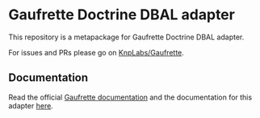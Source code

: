 # Gaufrette Doctrine DBAL adapter

This repository is a metapackage for Gaufrette Doctrine DBAL adapter.

For issues and PRs please go on [KnpLabs/Gaufrette](https://github.com/KnpLabs/Gaufrette).

## Documentation

Read the official [Gaufrette documentation](https://knplabs.github.io/Gaufrette/) and the documentation for this adapter [here](https://knplabs.github.io/Gaufrette/adapters/doctrine-dbal.html).
